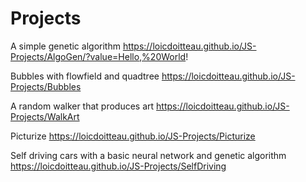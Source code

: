 # Projects
A simple genetic algorithm
https://loicdoitteau.github.io/JS-Projects/AlgoGen/?value=Hello,%20World!

Bubbles with flowfield and quadtree
https://loicdoitteau.github.io/JS-Projects/Bubbles

A random walker that produces art
https://loicdoitteau.github.io/JS-Projects/WalkArt

Picturize
https://loicdoitteau.github.io/JS-Projects/Picturize

Self driving cars with a basic neural network and genetic algorithm
https://loicdoitteau.github.io/JS-Projects/SelfDriving
